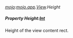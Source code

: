_[mojo](../../modules/mojo/mojo-module.md):[mojo.app](../../modules/mojo/mojo-app.md).[View](../../modules/mojo/mojo-app-view.md).Height_
##### Property Height:[Int](../../modules/wonkey/wonkey-types-int.md)
Height of the view content rect.
